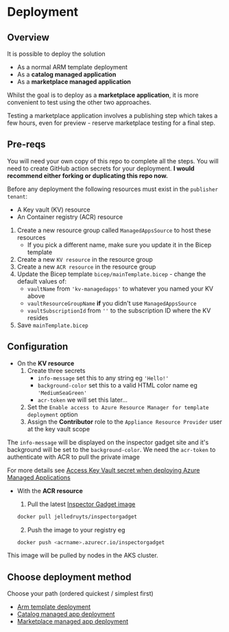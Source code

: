 # Deployment

## Overview

It is possible to deploy the solution

* As a normal ARM template deployment
* As a **catalog managed application**
* As a **marketplace managed application**

Whilst the goal is to deploy as a **marketplace application**, it is more convenient to test using the other two approaches.

Testing a marketplace application involves a publishing step which takes a few hours, even for preview - reserve marketplace testing for a final step.

## Pre-reqs

You will need your own copy of this repo to complete all the steps. You will need to create GitHub action secrets for your deployment. **I would recommend either forking or duplicating this repo now.**

Before any deployment the following resources must exist in the `publisher tenant`:

* A Key vault (KV) resource
* An Container registry (ACR) resource

1. Create a new resource group called `ManagedAppsSource` to host these resources
   * If you pick a different name, make sure you update it in the Bicep template
1. Create a new `KV resource` in the resource group
1. Create a new `ACR resource` in the resource group
1. Update the Bicep template `bicep/mainTemplate.bicep` - change the default values of:
   * `vaultName` from `'kv-managedapps'` to whatever you named your KV above
   * `vaultResourceGroupName` **if** you didn't use `ManagedAppsSource`
   * `vaultSubscriptionId` from `''` to the subscription ID where the KV resides
1. Save `mainTemplate.bicep`

## Configuration

* On the **KV resource**
    1. Create three secrets
        * `info-message` set this to any string eg `'Hello!'`
        * `background-color` set this to a valid HTML color name eg `'MediumSeaGreen'`
        * `acr-token` we will set this later...
    1. Set the `Enable access to Azure Resource Manager for template deployment` option
    1. Assign the **Contributor** role to the `Appliance Resource Provider` user at the key vault scope

The `info-message` will be displayed on the inspector gadget site and it's background will be set to the `background-color`. We need the `acr-token` to authenticate with ACR to pull the private image

For more details see [Access Key Vault secret when deploying Azure Managed Applications](https://docs.microsoft.com/azure/azure-resource-manager/managed-applications/key-vault-access)

* With the **ACR resource**
    1. Pull the latest [Inspector Gadget image](https://hub.docker.com/r/jelledruyts/inspectorgadget)

    ```bash
    docker pull jelledruyts/inspectorgadget 
    ```
    <!-- markdownlint-disable-next-line MD029 -->
    2. Push the image to your registry eg

    ```bash
    docker push <acrname>.azurecr.io/inspectorgadget
    ```

This image will be pulled by nodes in the AKS cluster.

## Choose deployment method

Choose your path (ordered quickest / simplest first)

* [Arm template deployment](./armdeploy.md)
* [Catalog managed app deployment](./catalogdeploy.md)
* [Marketplace managed app deployment](./marketplacedeploy.md)
